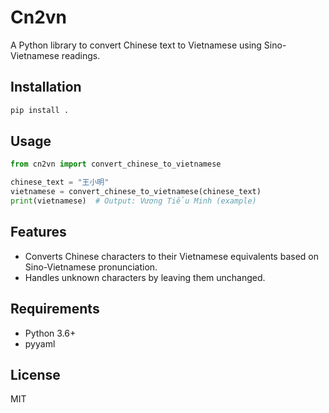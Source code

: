 # Cn2vn

A Python library to convert Chinese text to Vietnamese using Sino-Vietnamese readings.

## Installation

```bash
pip install .
```

## Usage

```python
from cn2vn import convert_chinese_to_vietnamese

chinese_text = "王小明"
vietnamese = convert_chinese_to_vietnamese(chinese_text)
print(vietnamese)  # Output: Vương Tiểu Minh (example)
```

## Features

- Converts Chinese characters to their Vietnamese equivalents based on Sino-Vietnamese pronunciation.
- Handles unknown characters by leaving them unchanged.

## Requirements

- Python 3.6+
- pyyaml

## License

MIT